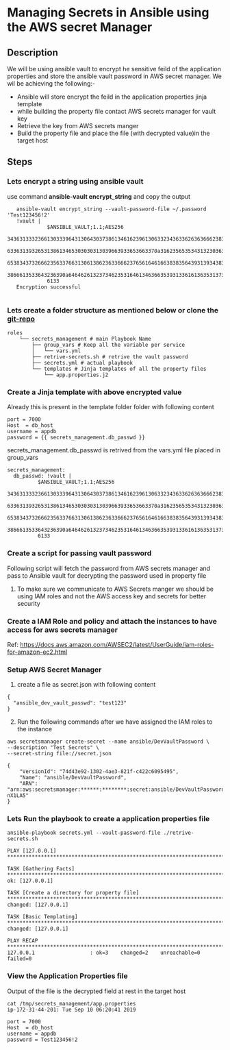 # Managing Secrets in Ansible using the AWS secret Manager

## Description
We will be using ansible vault to encrypt he sensitive feild of the application properties
and store the ansible vault password in AWS secret manager. 
  We wil be achieving the following:-
  
  * Ansible will store encrypt the feild in the application properties jinja template
  * while building the property file contact AWS secrets manager for vault key
  * Retrieve the key from AWS secrets manger
  * Build the property file and place the file (with decrypted value)in the target host
  
 ## Steps
 
 ### Lets encrypt a string using ansible vault
 use command  **ansible-vault encrypt_string** and copy the output
```
   ansible-vault encrypt_string --vault-password-file ~/.password 'Test123456!2'
   !vault |
             $ANSIBLE_VAULT;1.1;AES256
             34363133323661303339643130643037386134616239613063323436336263636662383533633337
             6336313932653138613465303030313039663933653663370a316235653534313230363139626332
             65383437326662356337663130613862363366623765616461663838356439313934383261366662
             3866613533643236390a646462613237346235316461346366353931336161363531373532633832
             6133
   Encryption successful
   
```

### Lets create a folder structure as mentioned below or clone the [git-repo](https://github.com/dbiswas1/ansible.git )

```
roles
    └── secrets_management # main Playbook Name
        ├── group_vars # Keep all the variable per service
        │   └── vars.yml
        ├── retrive-secrets.sh # retrive the vault password
        ├── secrets.yml # actual playbook
        └── templates # Jinja templates of all the property files
            └── app.properties.j2
```

### Create a Jinja template with above encrypted value

Already this is present in the template folder folder with following content

```
port = 7000
Host  = db_host
username = appdb
password = {{ secrets_management.db_passwd }}
```

secrets_management.db_passwd is retrived from the vars.yml file placed in group_vars

```
secrets_management:
  db_passwd: !vault |
          $ANSIBLE_VAULT;1.1;AES256
          34363133323661303339643130643037386134616239613063323436336263636662383533633337
          6336313932653138613465303030313039663933653663370a316235653534313230363139626332
          65383437326662356337663130613862363366623765616461663838356439313934383261366662
          3866613533643236390a646462613237346235316461346366353931336161363531373532633832
          6133
```

### Create a script for passing vault password
Following script will fetch the password from AWS secrets manager and pass to Ansible vault for
decrypting the password used in property file

1) To make sure we communicate to AWS Secrets manger we should be using IAM roles 
and not the AWS access key and secrets for better security

### Create a IAM Role and policy and attach the instances to have access for aws secrets manager

Ref: https://docs.aws.amazon.com/AWSEC2/latest/UserGuide/iam-roles-for-amazon-ec2.html

### Setup AWS Secret Manager
1) create a file as secret.json with following content

```
{
  "ansible_dev_vault_passwd": "test123"
}
```

2) Run the following commands after we have assigned the IAM roles to the instance 

```
aws secretsmanager create-secret --name ansible/DevVaultPassword \
--description "Test Secrets" \
--secret-string file://secret.json

{
    "VersionId": "74d43e92-1302-4ae3-821f-c422c6095495",
    "Name": "ansible/DevVaultPassword",
    "ARN": "arn:aws:secretsmanager:******:********:secret:ansible/DevVaultPassword-nX1LA5"
}
```

### Lets Run the playbook to create a application properties file

```
ansible-playbook secrets.yml --vault-password-file ./retrive-secrets.sh

PLAY [127.0.0.1] ***************************************************************************************************************************************************************************************************************************

TASK [Gathering Facts] *********************************************************************************************************************************************************************************************************************
ok: [127.0.0.1]

TASK [Create a directory for property file] ************************************************************************************************************************************************************************************************
changed: [127.0.0.1]

TASK [Basic Templating] ********************************************************************************************************************************************************************************************************************
changed: [127.0.0.1]

PLAY RECAP *********************************************************************************************************************************************************************************************************************************
127.0.0.1                  : ok=3    changed=2    unreachable=0    failed=0

```

### View the Application Properties file

Output of the file is the decrypted field at rest in the target host

```
cat /tmp/secrets_management/app.properties                                                                                                                                            ip-172-31-44-201: Tue Sep 10 06:20:41 2019

port = 7000
Host  = db_host
username = appdb
password = Test123456!2
```